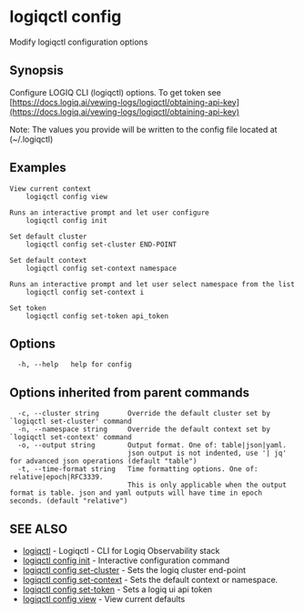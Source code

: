 # logiqctl config

Modify logiqctl configuration options

## Synopsis

Configure LOGIQ CLI \(logiqctl\) options. To get token see [https://docs.logiq.ai/vewing-logs/logiqctl/obtaining-api-key](https://docs.logiq.ai/vewing-logs/logiqctl/obtaining-api-key)

Note: The values you provide will be written to the config file located at \(~/.logiqctl\)

## Examples

```text
View current context
    logiqctl config view

Runs an interactive prompt and let user configure
    logiqctl config init

Set default cluster
    logiqctl config set-cluster END-POINT

Set default context
    logiqctl config set-context namespace

Runs an interactive prompt and let user select namespace from the list
    logiqctl config set-context i

Set token
    logiqctl config set-token api_token
```

## Options

```text
  -h, --help   help for config
```

## Options inherited from parent commands

```text
  -c, --cluster string       Override the default cluster set by `logiqctl set-cluster' command
  -n, --namespace string     Override the default context set by `logiqctl set-context' command
  -o, --output string        Output format. One of: table|json|yaml. 
                             json output is not indented, use '| jq' for advanced json operations (default "table")
  -t, --time-format string   Time formatting options. One of: relative|epoch|RFC3339. 
                             This is only applicable when the output format is table. json and yaml outputs will have time in epoch seconds. (default "relative")
```

## SEE ALSO

* [logiqctl](logiqctl.md)     - Logiqctl - CLI for Logiq Observability stack
* [logiqctl config init](logiqctl_config_init.md)     - Interactive configuration command
* [logiqctl config set-cluster](logiqctl_config_set-cluster.md)     - Sets the logiq cluster end-point
* [logiqctl config set-context](logiqctl_config_set-context.md)     - Sets the default context or namespace.
* [logiqctl config set-token](logiqctl_config_set-token.md)     - Sets a logiq ui api token
* [logiqctl config view](logiqctl_config_view.md)     - View current defaults

